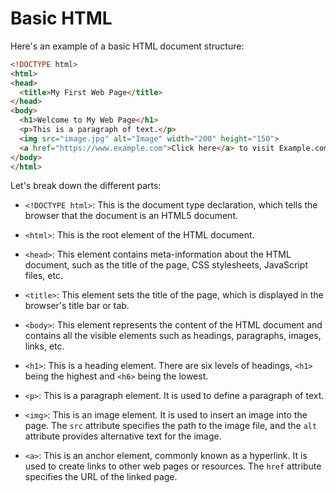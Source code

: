 # Basic HTML
Here's an example of a basic HTML document structure:

```html
<!DOCTYPE html>
<html>
<head>
  <title>My First Web Page</title>
</head>
<body>
  <h1>Welcome to My Web Page</h1>
  <p>This is a paragraph of text.</p>
  <img src="image.jpg" alt="Image" width="200" height="150">
  <a href="https://www.example.com">Click here</a> to visit Example.com.
</body>
</html>
```

Let's break down the different parts:

- `<!DOCTYPE html>`: This is the document type declaration, which tells the browser that the document is an HTML5 document.

- `<html>`: This is the root element of the HTML document.

- `<head>`: This element contains meta-information about the HTML document, such as the title of the page, CSS stylesheets, JavaScript files, etc.

- `<title>`: This element sets the title of the page, which is displayed in the browser's title bar or tab.

- `<body>`: This element represents the content of the HTML document and contains all the visible elements such as headings, paragraphs, images, links, etc.

- `<h1>`: This is a heading element. There are six levels of headings, `<h1>` being the highest and `<h6>` being the lowest.

- `<p>`: This is a paragraph element. It is used to define a paragraph of text.

- `<img>`: This is an image element. It is used to insert an image into the page. The `src` attribute specifies the path to the image file, and the `alt` attribute provides alternative text for the image.

- `<a>`: This is an anchor element, commonly known as a hyperlink. It is used to create links to other web pages or resources. The `href` attribute specifies the URL of the linked page.
